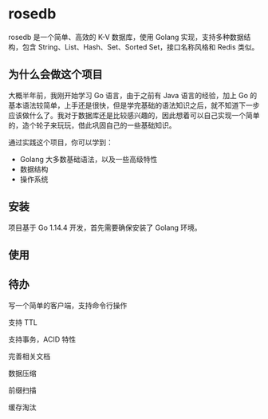 # rosedb
rosedb 是一个简单、高效的 K-V 数据库，使用 Golang 实现，支持多种数据结构，包含 String、List、Hash、Set、Sorted Set，接口名称风格和 Redis 类似。

## 为什么会做这个项目

大概半年前，我刚开始学习 Go 语言，由于之前有 Java 语言的经验，加上 Go 的基本语法较简单，上手还是很快，但是学完基础的语法知识之后，就不知道下一步应该做什么了。我对于数据库还是比较感兴趣的，因此想着可以自己实现一个简单的，造个轮子来玩玩，借此巩固自己的一些基础知识。

通过实践这个项目，你可以学到：

* Golang 大多数基础语法，以及一些高级特性
* 数据结构
* 操作系统

## 安装

项目基于 Go 1.14.4 开发，首先需要确保安装了 Golang 环境。

## 使用



## 待办

写一个简单的客户端，支持命令行操作

支持 TTL

支持事务，ACID 特性

完善相关文档

数据压缩

前缀扫描

缓存淘汰